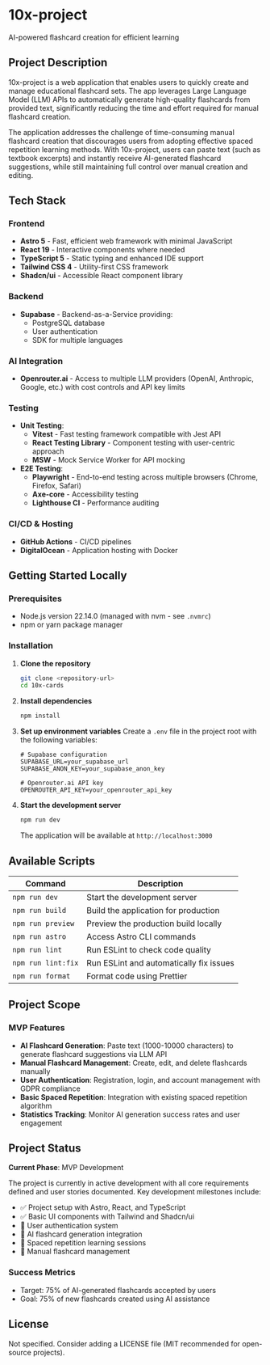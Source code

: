 # 10x-project

AI-powered flashcard creation for efficient learning

## Project Description

10x-project is a web application that enables users to quickly create and manage educational flashcard sets. The app leverages Large Language Model (LLM) APIs to automatically generate high-quality flashcards from provided text, significantly reducing the time and effort required for manual flashcard creation.

The application addresses the challenge of time-consuming manual flashcard creation that discourages users from adopting effective spaced repetition learning methods. With 10x-project, users can paste text (such as textbook excerpts) and instantly receive AI-generated flashcard suggestions, while still maintaining full control over manual creation and editing.

## Tech Stack

### Frontend
- **Astro 5** - Fast, efficient web framework with minimal JavaScript
- **React 19** - Interactive components where needed
- **TypeScript 5** - Static typing and enhanced IDE support
- **Tailwind CSS 4** - Utility-first CSS framework
- **Shadcn/ui** - Accessible React component library

### Backend
- **Supabase** - Backend-as-a-Service providing:
  - PostgreSQL database
  - User authentication
  - SDK for multiple languages

### AI Integration
- **Openrouter.ai** - Access to multiple LLM providers (OpenAI, Anthropic, Google, etc.) with cost controls and API key limits

### Testing
- **Unit Testing**: 
  - **Vitest** - Fast testing framework compatible with Jest API
  - **React Testing Library** - Component testing with user-centric approach
  - **MSW** - Mock Service Worker for API mocking
- **E2E Testing**: 
  - **Playwright** - End-to-end testing across multiple browsers (Chrome, Firefox, Safari)
  - **Axe-core** - Accessibility testing
  - **Lighthouse CI** - Performance auditing

### CI/CD & Hosting
- **GitHub Actions** - CI/CD pipelines
- **DigitalOcean** - Application hosting with Docker

## Getting Started Locally

### Prerequisites
- Node.js version 22.14.0 (managed with nvm - see `.nvmrc`)
- npm or yarn package manager

### Installation

1. **Clone the repository**
   ```bash
   git clone <repository-url>
   cd 10x-cards
   ```

2. **Install dependencies**
   ```bash
   npm install
   ```

3. **Set up environment variables**
   Create a `.env` file in the project root with the following variables:
   ```env
   # Supabase configuration
   SUPABASE_URL=your_supabase_url
   SUPABASE_ANON_KEY=your_supabase_anon_key

   # Openrouter.ai API key
   OPENROUTER_API_KEY=your_openrouter_api_key
   ```

4. **Start the development server**
   ```bash
   npm run dev
   ```

   The application will be available at `http://localhost:3000`

## Available Scripts

| Command | Description |
|---------|-------------|
| `npm run dev` | Start the development server |
| `npm run build` | Build the application for production |
| `npm run preview` | Preview the production build locally |
| `npm run astro` | Access Astro CLI commands |
| `npm run lint` | Run ESLint to check code quality |
| `npm run lint:fix` | Run ESLint and automatically fix issues |
| `npm run format` | Format code using Prettier |

## Project Scope

### MVP Features
- **AI Flashcard Generation**: Paste text (1000-10000 characters) to generate flashcard suggestions via LLM API
- **Manual Flashcard Management**: Create, edit, and delete flashcards manually
- **User Authentication**: Registration, login, and account management with GDPR compliance
- **Basic Spaced Repetition**: Integration with existing spaced repetition algorithm
- **Statistics Tracking**: Monitor AI generation success rates and user engagement

## Project Status

**Current Phase**: MVP Development

The project is currently in active development with all core requirements defined and user stories documented. Key development milestones include:

- ✅ Project setup with Astro, React, and TypeScript
- ✅ Basic UI components with Tailwind and Shadcn/ui
- 🔄 User authentication system
- 🔄 AI flashcard generation integration
- 🔄 Spaced repetition learning sessions
- 🔄 Manual flashcard management

### Success Metrics
- Target: 75% of AI-generated flashcards accepted by users
- Goal: 75% of new flashcards created using AI assistance

## License

Not specified. Consider adding a LICENSE file (MIT recommended for open-source projects).
